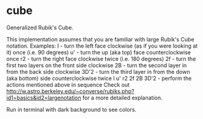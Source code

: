 # cube
Generalized Rubik's Cube.

This implementation assumes that you are familiar with large Rubik's Cube notation.
Examples:
  l - turn the left face clockwise (as if you were looking at it) once (i.e. 90 degrees)
  u' - turn the up (aka top) face counterclockwise once
  r2 - turn the right face clockwise twice (i.e. 180 degrees)
  2f - turn the first two layers on the front side clockwise
  2B - turn the second layer in from the back side clockwise
  3D'2 - turn the third layer in from the down (aka bottom) side counterclockwise twice
  l u' r2 2f 2B 3D'2 - perform the actions mentioned above in sequence
Check out http://w.astro.berkeley.edu/~converse/rubiks.php?id1=basics&id2=largenotation for a more detailed explanation.

Run in terminal with dark background to see colors.
